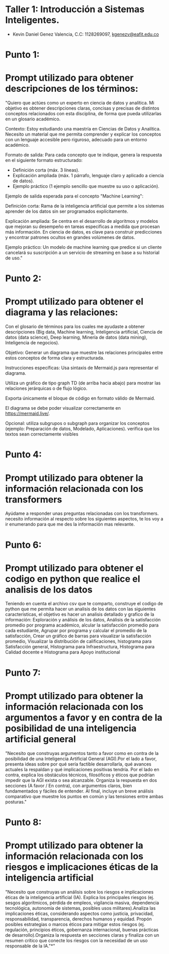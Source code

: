 # Taller 1: Introducción a Sistemas Inteligentes.

- Kevin Daniel Genez Valencia, C.C: 1128269097, kgenezv@eafit.edu.co

# Punto 1:

# **Prompt utilizado para obtener descripciones de los términos:**

"Quiero que actúes como un experto en ciencia de datos y analítica.
Mi objetivo es obtener descripciones claras, concisas y precisas de distintos conceptos relacionados con esta disciplina, de forma que pueda utilizarlas en un glosario académico.

Contexto:
Estoy estudiando una maestría en Ciencias de Datos y Analítica. Necesito un material que me permita comprender y explicar los conceptos con un lenguaje accesible pero riguroso, adecuado para un entorno académico.

Formato de salida:
Para cada concepto que te indique, genera la respuesta en el siguiente formato estructurado:

- Definición corta (máx. 3 líneas).
- Explicación ampliada (máx. 1 párrafo, lenguaje claro y aplicado a ciencia de datos).
- Ejemplo práctico (1 ejemplo sencillo que muestre su uso o aplicación).

Ejemplo de salida esperada para el concepto "Machine Learning":

Definición corta: Rama de la inteligencia artificial que permite a los sistemas aprender de los datos sin ser programados explícitamente.

Explicación ampliada: Se centra en el desarrollo de algoritmos y modelos que mejoran su desempeño en tareas específicas a medida que procesan más información. En ciencia de datos, es clave para construir predicciones y encontrar patrones ocultos en grandes volúmenes de datos.

Ejemplo práctico: Un modelo de machine learning que predice si un cliente cancelará su suscripción a un servicio de streaming en base a su historial de uso."

# Punto 2:

# **Prompt utilizado para obtener el diagrama y las relaciones:**

Con el glosario de términos para los cuales me ayudaste a obtener descripciones (Big data, Machine learning, Inteligencia artificial, Ciencia de datos (data science), Deep learning, Minería de datos (data mining), Inteligencia de negocios).

Objetivo: Generar un diagrama que muestre las relaciones principales entre estos conceptos de forma clara y estructurada.

Instrucciones específicas: Usa sintaxis de Mermaid.js para representar el diagrama.

Utiliza un gráfico de tipo graph TD (de arriba hacia abajo) para mostrar las relaciones jerárquicas o de flujo lógico.

Exporta únicamente el bloque de código en formato válido de Mermaid.

El diagrama se debe poder visualizar correctamente en https://mermaid.live/.

Opcional: utiliza subgrupos o subgraph para organizar los conceptos (ejemplo: Preparación de datos, Modelado, Aplicaciones). verifica que los textos sean correctamente visibles

# Punto 4:

# **Prompt utilizado para obtener la información relacionada con los transformers**

Ayúdame a responder unas preguntas relacionadas con los transformers. necesito información al respecto sobre los siguientes aspectos, te los voy a ir enumerando para que me des la información mas relevante.

# Punto 6:

# **Prompt utilizado para obtener el codigo en python que realice el analisis de los datos**

Teniendo en cuenta el archivo csv que te comparto, construye el codigo de python que me permita hacer un analisis de los datos con las siguientes caracteristicas, el objetivo es hacer un analisis detallado y grafico de la información: Exploración y análisis de los datos, Análisis de la satisfacción promedio por programa académico, alcular la satisfacción promedio para cada estudiante, Agrupar por programa y calcular el promedio de la satisfacción, Crear un gráfico de barras para visualizar la satisfacción promedio, Visualizar la distribución de calificaciones, histograma para Satisfacción general, Histograma para Infraestructura, Histograma para Calidad docente e Histograma para Apoyo institucional

# Punto 7:

# **Prompt utilizado para obtener la información relacionada con los argumentos a favor y en contra de la posibilidad de una inteligencia artificial general**

"Necesito que construyas argumentos tanto a favor como en contra de la posibilidad de una Inteligencia Artificial General (AGI).Por el lado a favor, presenta ideas sobre por qué sería factible desarrollarla, qué avances actuales la respaldan y qué implicaciones positivas tendría. Por el lado en contra, explica los obstáculos técnicos, filosóficos y éticos que podrían impedir que la AGI exista o sea alcanzable. Organiza la respuesta en dos secciones (A favor / En contra), con argumentos claros, bien fundamentados y fáciles de entender. Al final, incluye un breve análisis comparativo que muestre los puntos en común y las tensiones entre ambas posturas."

# Punto 8:

# **Prompt utilizado para obtener la información relacionada con los riesgos e implicaciones éticas de la inteligencia artificial**

"Necesito que construyas un análisis sobre los riesgos e implicaciones éticas de la inteligencia artificial (IA). Explica los principales riesgos (ej. sesgos algorítmicos, pérdida de empleos, vigilancia masiva, dependencia tecnológica, autonomía de sistemas, posibles usos militares).Analiza las implicaciones éticas, considerando aspectos como justicia, privacidad, responsabilidad, transparencia, derechos humanos y equidad. Propón posibles estrategias o marcos éticos para mitigar estos riesgos (ej. regulación, principios éticos, gobernanza internacional, buenas prácticas de desarrollo).Organiza la respuesta en secciones claras y finaliza con un resumen crítico que conecte los riesgos con la necesidad de un uso responsable de la IA."\*"


